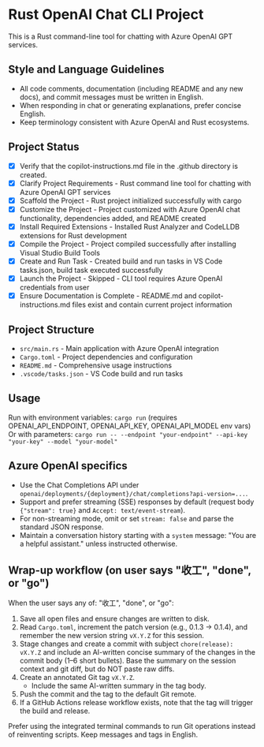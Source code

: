 <!-- Use this file to provide workspace-specific custom instructions to Copilot. For more details, visit https://code.visualstudio.com/docs/copilot/copilot-customization#_use-a-githubcopilotinstructionsmd-file -->

# Rust OpenAI Chat CLI Project

This is a Rust command-line tool for chatting with Azure OpenAI GPT services.

## Style and Language Guidelines
- All code comments, documentation (including README and any new docs), and commit messages must be written in English.
- When responding in chat or generating explanations, prefer concise English.
- Keep terminology consistent with Azure OpenAI and Rust ecosystems.

## Project Status
- [x] Verify that the copilot-instructions.md file in the .github directory is created.
- [x] Clarify Project Requirements - Rust command line tool for chatting with Azure OpenAI GPT services
- [x] Scaffold the Project - Rust project initialized successfully with cargo
- [x] Customize the Project - Project customized with Azure OpenAI chat functionality, dependencies added, and README created
- [x] Install Required Extensions - Installed Rust Analyzer and CodeLLDB extensions for Rust development  
- [x] Compile the Project - Project compiled successfully after installing Visual Studio Build Tools
- [x] Create and Run Task - Created build and run tasks in VS Code tasks.json, build task executed successfully
- [x] Launch the Project - Skipped - CLI tool requires Azure OpenAI credentials from user
- [x] Ensure Documentation is Complete - README.md and copilot-instructions.md files exist and contain current project information

## Project Structure
- `src/main.rs` - Main application with Azure OpenAI integration
- `Cargo.toml` - Project dependencies and configuration
- `README.md` - Comprehensive usage instructions
- `.vscode/tasks.json` - VS Code build and run tasks

## Usage
Run with environment variables: `cargo run` (requires OPENAI_API_ENDPOINT, OPENAI_API_KEY, OPENAI_API_MODEL env vars)
Or with parameters: `cargo run -- --endpoint "your-endpoint" --api-key "your-key" --model "your-model"`

## Azure OpenAI specifics
- Use the Chat Completions API under `openai/deployments/{deployment}/chat/completions?api-version=...`.
- Support and prefer streaming (SSE) responses by default (request body `{"stream": true}` and `Accept: text/event-stream`).
- For non-streaming mode, omit or set `stream: false` and parse the standard JSON response.
- Maintain a conversation history starting with a `system` message: "You are a helpful assistant." unless instructed otherwise.

## Wrap-up workflow (on user says "收工", "done", or "go")
When the user says any of: "收工", "done", or "go":
1. Save all open files and ensure changes are written to disk.
2. Read `Cargo.toml`, increment the patch version (e.g., 0.1.3 -> 0.1.4), and remember the new version string `vX.Y.Z` for this session.
3. Stage changes and create a commit with subject `chore(release): vX.Y.Z` and include an AI-written concise summary of the changes in the commit body (1–6 short bullets). Base the summary on the session context and git diff, but do NOT paste raw diffs.
4. Create an annotated Git tag `vX.Y.Z`.
	- Include the same AI-written summary in the tag body.
5. Push the commit and the tag to the default Git remote.
6. If a GitHub Actions release workflow exists, note that the tag will trigger the build and release.

Prefer using the integrated terminal commands to run Git operations instead of reinventing scripts. Keep messages and tags in English.
